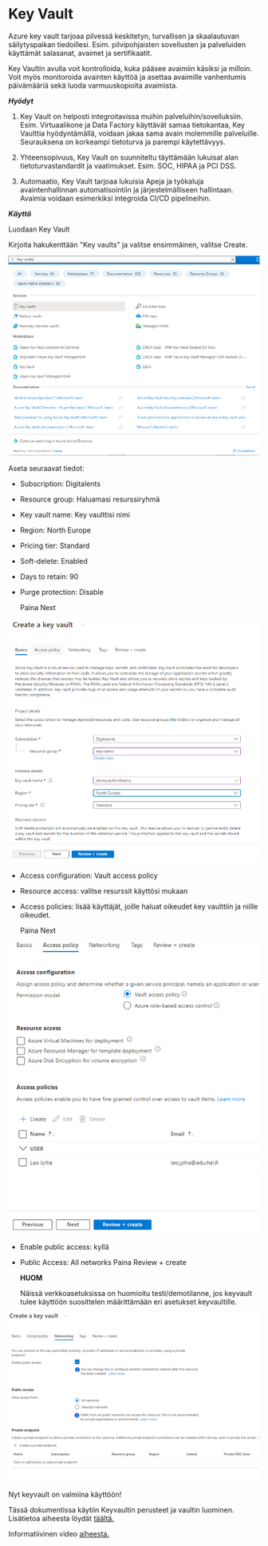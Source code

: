 # Key Vault

Azure key vault tarjoaa pilvessä keskitetyn, turvallisen ja skaalautuvan säilytyspaikan tiedoillesi. Esim. pilvipohjaisten sovellusten ja palveluiden käyttämät salasanat, avaimet ja sertifikaatit.

Key Vaultin avulla voit kontrolloida, kuka pääsee avaimiin käsiksi ja milloin. Voit myös monitoroida avainten käyttöä ja asettaa avaimille vanhentumis päivämääriä sekä luoda varmuuskopioita avaimista.

***Hyödyt***

1. Key Vault on helposti integroitavissa muihin palveluihin/sovelluksiin. Esim. Virtuaalikone ja Data Factory käyttävät samaa tietokantaa, Key Vaulttia hyödyntämällä, voidaan jakaa sama avain molemmille palveluille. Seurauksena on korkeampi tietoturva ja parempi käytettävyys.

2. Yhteensopivuus, Key Vault on suunniteltu täyttämään lukuisat alan tietoturvastandardit ja vaatimukset. Esim. SOC, HIPAA ja PCI DSS.

3. Automaatio, Key Vault tarjoaa lukuisia Apeja ja työkaluja avaintenhallinnan automatisointiin ja järjestelmälliseen hallintaan. Avaimia voidaan esimerkiksi integroida CI/CD pipelineihin.

***Käyttö***

Luodaan Key Vault


Kirjoita hakukenttään "Key vaults" ja valitse ensimmäinen, valitse Create.

![key](kuvat/key.png)

Aseta seuraavat tiedot:

* Subscription: Digitalents
* Resource group: Haluamasi resurssiryhmä
* Key vault name: Key vaulttisi nimi
* Region: North Europe
* Pricing tier: Standard
* Soft-delete: Enabled
* Days to retain: 90
* Purge protection: Disable

    Paina Next

![key2](kuvat/key2.png)

* Access configuration: Vault access policy
* Resource access: valitse resurssit käyttösi mukaan
* Access policies: lisää käyttäjät, joille haluat oikeudet key vaulttiin ja niille oikeudet.

    Paina Next

![key3](kuvat/key3.png)


* Enable public access: kyllä
* Public Access: All networks
    Paina Review + create

    **HUOM**

    Näissä verkkoasetuksissa on huomioitu testi/demotilanne, jos keyvault tulee käyttöön suosittelen määrittämään eri asetukset keyvaultille.

![key4](kuvat/key4.png)


Nyt keyvault on valmiina käyttöön!

Tässä dokumentissa käytiin Keyvaultin perusteet ja vaultin luominen. Lisätietoa aiheesta löydät [täältä.](https://learn.microsoft.com/en-us/azure/key-vault/)

Informatiivinen video [aiheesta.](https://www.youtube.com/watch?v=AA3yYg9Zq9w)